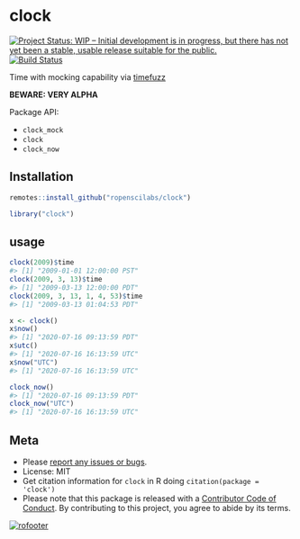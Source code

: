 clock
=====



[![Project Status: WIP – Initial development is in progress, but there has not yet been a stable, usable release suitable for the public.](https://www.repostatus.org/badges/latest/wip.svg)](https://www.repostatus.org/#wip)
[![Build Status](https://travis-ci.com/ropenscilabs/clock.svg?branch=master)](https://travis-ci.com/ropenscilabs/clock)

Time with mocking capability via [timefuzz][]

**BEWARE: VERY ALPHA**

Package API:

 - `clock_mock`
 - `clock`
 - `clock_now`

## Installation


```r
remotes::install_github("ropenscilabs/clock")
```


```r
library("clock")
```

## usage


```r
clock(2009)$time
#> [1] "2009-01-01 12:00:00 PST"
clock(2009, 3, 13)$time
#> [1] "2009-03-13 12:00:00 PDT"
clock(2009, 3, 13, 1, 4, 53)$time
#> [1] "2009-03-13 01:04:53 PDT"
```


```r
x <- clock()
x$now()
#> [1] "2020-07-16 09:13:59 PDT"
x$utc()
#> [1] "2020-07-16 16:13:59 UTC"
x$now("UTC")
#> [1] "2020-07-16 16:13:59 UTC"
```


```r
clock_now()
#> [1] "2020-07-16 09:13:59 PDT"
clock_now("UTC")
#> [1] "2020-07-16 16:13:59 UTC"
```


## Meta

* Please [report any issues or bugs](https://github.com/ropenscilabs/clock/issues).
* License: MIT
* Get citation information for `clock` in R doing `citation(package = 'clock')`
* Please note that this package is released with a [Contributor Code of Conduct](https://ropensci.org/code-of-conduct/). By contributing to this project, you agree to abide by its terms.

[![rofooter](https://ropensci.org/public_images/github_footer.png)](https://ropensci.org)

[timefuzz]: https://github.com/ropenscilabs/timefuzz
